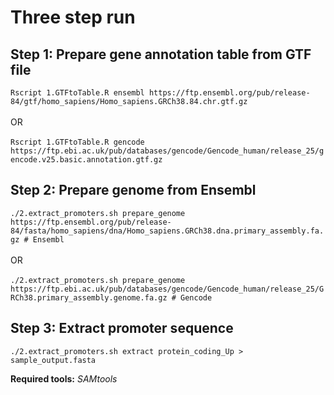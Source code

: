 # Three step run

## Step 1: Prepare gene annotation table from GTF file

`Rscript 1.GTFtoTable.R ensembl https://ftp.ensembl.org/pub/release-84/gtf/homo_sapiens/Homo_sapiens.GRCh38.84.chr.gtf.gz`
<br><br>
OR
<br><br>
`Rscript 1.GTFtoTable.R gencode https://ftp.ebi.ac.uk/pub/databases/gencode/Gencode_human/release_25/gencode.v25.basic.annotation.gtf.gz`

## Step 2: Prepare genome from Ensembl

`./2.extract_promoters.sh prepare_genome https://ftp.ensembl.org/pub/release-84/fasta/homo_sapiens/dna/Homo_sapiens.GRCh38.dna.primary_assembly.fa.gz # Ensembl`
<br><br>
OR
<br><br>
`./2.extract_promoters.sh prepare_genome https://ftp.ebi.ac.uk/pub/databases/gencode/Gencode_human/release_25/GRCh38.primary_assembly.genome.fa.gz # Gencode`

## Step 3: Extract promoter sequence

`./2.extract_promoters.sh extract protein_coding_Up > sample_output.fasta`

**Required tools:** _SAMtools_
